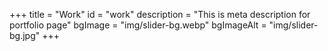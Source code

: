 +++
title = "Work"
id = "work"
description = "This is meta description for portfolio page"
bgImage = "img/slider-bg.webp"
bgImageAlt = "img/slider-bg.jpg"
+++
